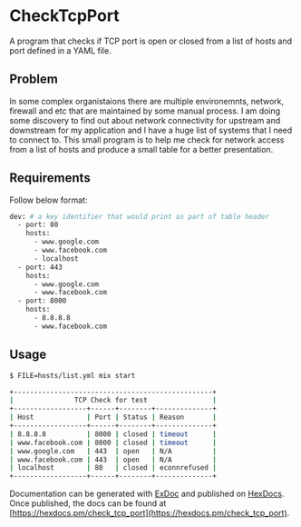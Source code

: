 # CheckTcpPort

A program that checks if TCP port is open or closed from a list of hosts and port defined in a YAML file.

## Problem

In some complex organistaions there are multiple environemnts, network, firewall and etc
that are maintained by some manual process. I am doing some discovery to find out about
network connectivity for upstream and downstream for my application and I have a huge list
of systems that I need to connect to. This small program is to help me check for network
access from a list of hosts and produce a small table for a better presentation.

## Requirements

Follow below format:

```bash
dev: # a key identifier that would print as part of table header
  - port: 80
    hosts:
      - www.google.com
      - www.facebook.com
      - localhost
  - port: 443
    hosts:
      - www.google.com
      - www.facebook.com
  - port: 8000
    hosts:
      - 8.8.8.8
      - www.facebook.com
```

## Usage

```bash
$ FILE=hosts/list.yml mix start

+-------------------------------------------------+
|               TCP Check for test                |
+------------------+------+--------+--------------+
| Host             | Port | Status | Reason       |
+------------------+------+--------+--------------+
| 8.8.8.8          | 8000 | closed | timeout      |
| www.facebook.com | 8000 | closed | timeout      |
| www.google.com   | 443  | open   | N/A          |
| www.facebook.com | 443  | open   | N/A          |
| localhost        | 80   | closed | econnrefused |
+------------------+------+--------+--------------+
```

Documentation can be generated with [ExDoc](https://github.com/elixir-lang/ex_doc)
and published on [HexDocs](https://hexdocs.pm). Once published, the docs can
be found at [https://hexdocs.pm/check_tcp_port](https://hexdocs.pm/check_tcp_port).
